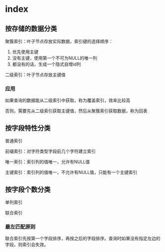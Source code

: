 # index

## 按存储的数据分类

聚簇索引：叶子节点存放实际数据，索引键的选择顺序：

1) 优先使用主键
2) 没有主键，使用第一个不可为NULL的唯一列
3) 都没有的话，生成一个隐式自增id列

二级索引：叶子节点存放主键值

### 应用

如果查询的数据能从二级索引中获取，称为覆盖索引，效率比较高

否则，需要先从二级索引获取主键值，然后从聚簇索引获取数据，称为回表

## 按字段特性分类

普通索引

前缀索引：对字符类型字段前几个字符建立索引

唯一索引：索引列的值唯一，允许有NULL值

主键索引：索引列的值唯一，不允许有NULL值，只能有一个主键索引

## 按字段个数分类

单列索引

联合索引

### 最左匹配原则

联合索引先按第一个字段排序，再按之后的字段排序。查询时如果没有指定左边的字段，则索引会失效。
